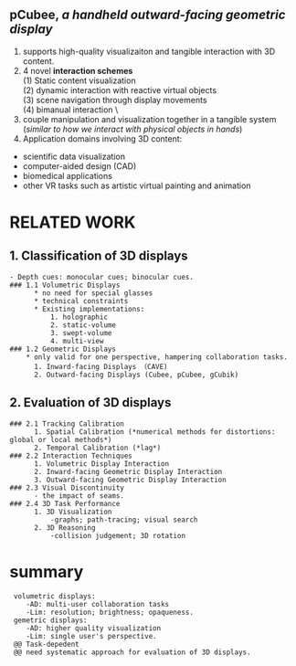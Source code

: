 ## pCubee, *a handheld outward-facing geometric display*
1. supports high-quality visualizaiton and tangible interaction with 3D content.
2. 4 novel **interaction schemes** \
  (1) Static content visualization \
  (2) dynamic interaction with reactive virtual objects \
  (3) scene navigation through display movements \
  (4) bimanual interaction \
 3. couple manipulation and visualization together in a tangible system (*similar to how we interact with physical objects in hands*)
 4. Application domains involving 3D content:
  * scientific data visualization
  * computer-aided design (CAD)
  * biomedical applications
  * other VR tasks such as artistic virtual painting and animation
# RELATED WORK
  ## 1. Classification of 3D displays
    - Depth cues: monocular cues; binocular cues.
    ### 1.1 Volumetric Displays
          * no need for special glasses
          * technical constraints
          * Existing implementations:
              1. holographic
              2. static-volume
              3. swept-volume
              4. multi-view
    ### 1.2 Geometric Displays
        * only valid for one perspective, hampering collaboration tasks.
          1. Inward-facing Displays （CAVE)
          2. Outward-facing Displays (Cubee, pCubee, gCubik)
  ## 2. Evaluation of 3D displays
    ### 2.1 Tracking Calibration
          1. Spatial Calibration (*numerical methods for distortions: global or local methods*)
          2. Temporal Calibration (*lag*)
    ### 2.2 Interaction Techniques
          1. Volumetric Display Interaction
          2. Inward-facing Geometric Display Interaction
          3. Outward-facing Geometric Display Interaction
    ### 2.3 Visual Discontinuity
          - the impact of seams.
    ### 2.4 3D Task Performance
          1. 3D Visualization
              -graphs; path-tracing; visual search
          2. 3D Reasoning
              -collision judgement; 3D rotation
 # summary
     volumetric displays: 
        -AD: multi-user collaboration tasks 
        -Lim: resolution; brightness; opaqueness.
     gemetric displays:
        -AD: higher quality visualization 
        -Lim: single user's perspective.
     @@ Task-depedent 
     @@ need systematic approach for evaluation of 3D displays.
 
